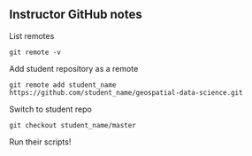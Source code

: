 ## Instructor GitHub notes

List remotes

`git remote -v`

Add student repository as a remote

`git remote add student_name https://github.com/student_name/geospatial-data-science.git`

Switch to student repo

`git checkout student_name/master`

Run their scripts!